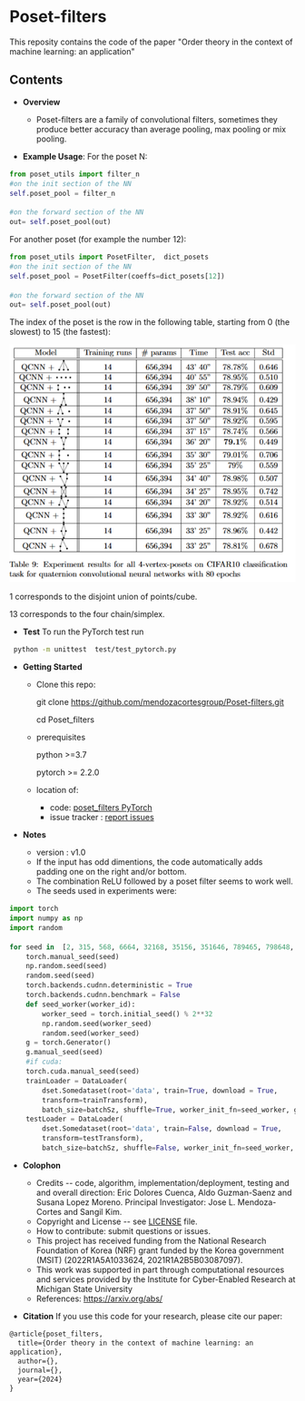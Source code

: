 # Poset-filters

This reposity contains the code of the paper "Order theory in the context of machine learning: an application"

## Contents


* **Overview**
  - Poset-filters are a family of convolutional filters, sometimes they produce better accuracy than average pooling, max pooling or mix pooling.

    
 
* **Example Usage**: 
For the poset N:
```python
from poset_utils import filter_n 
#on the init section of the NN
self.poset_pool = filter_n

#on the forward section of the NN
out= self.poset_pool(out)
```
   
For another poset (for example the number 12):
```python
from poset_utils import PosetFilter,  dict_posets
#on the init section of the NN
self.poset_pool = PosetFilter(coeffs=dict_posets[12])

#on the forward section of the NN
out= self.poset_pool(out)
```
The index of the poset is the row in the following table, starting from 0 (the slowest) to 15 (the fastest):

  ![standart](img/table.png)

1 corresponds to the disjoint union of points/cube.

13 corresponds to the four chain/simplex.


* **Test**
To run the PyTorch test run
```bash
 python -m unittest  test/test_pytorch.py
```




* **Getting Started**
  - Clone this repo:
 
    git clone https://github.com/mendozacortesgroup/Poset-filters.git

    cd Poset_filters

  - prerequisites

    python >=3.7

    pytorch >= 2.2.0

  - location of:
    - code: [poset_filters PyTorch](poset_utils.py)
    - issue tracker : [report issues](https://github.com/mendozacortesgroup/Poset-filters/issues)



* **Notes**
  - version : v1.0
  - If the input has odd dimentions, the code automatically adds padding one on the right and/or bottom.
  - The combination ReLU followed by a poset filter seems to work well.
  - The seeds used in experiments were:
```python
import torch
import numpy as np
import random

for seed in  [2, 315, 568, 6664, 32168, 35156, 351646, 789465, 798648, 4861351, 8465864, 9876568, 6567979, 83115846]:
    torch.manual_seed(seed)
    np.random.seed(seed)
    random.seed(seed)
    torch.backends.cudnn.deterministic = True
    torch.backends.cudnn.benchmark = False
    def seed_worker(worker_id):
        worker_seed = torch.initial_seed() % 2**32
        np.random.seed(worker_seed)
        random.seed(worker_seed)
    g = torch.Generator()
    g.manual_seed(seed)
    #if cuda:
    torch.cuda.manual_seed(seed)
    trainLoader = DataLoader(
        dset.Somedataset(root='data', train=True, download = True,
        transform=trainTransform),
        batch_size=batchSz, shuffle=True, worker_init_fn=seed_worker, generator=g,  **kwargs) #Note the seed_worker and generator
    testLoader = DataLoader(
        dset.Somedataset(root='data', train=False, download = True,
        transform=testTransform),
        batch_size=batchSz, shuffle=False, worker_init_fn=seed_worker, generator=g, **kwargs)
```


* **Colophon**
  - Credits -- code, algorithm, implementation/deployment, testing and and overall direction: Eric Dolores Cuenca, Aldo Guzman-Saenz and Susana Lopez Moreno. Principal Investigator: Jose L. Mendoza-Cortes and Sangil Kim.  
  - Copyright and License -- see [LICENSE](somefile) file.
  - How to contribute: submit questions or issues.
  - This project has received funding from the National Research Foundation of Korea (NRF) grant funded by the Korea government (MSIT) (2022R1A5A1033624, 2021R1A2B5B03087097).
  - This work was supported in part through computational resources and services provided by the Institute for Cyber-Enabled Research at Michigan State University
  - References:  https://arxiv.org/abs/
  
* **Citation**
If you use this code for your research, please cite our paper:

```
@article{poset_filters,
  title={Order theory in the context of machine learning: an application},
  author={},
  journal={},
  year={2024}
}
```
